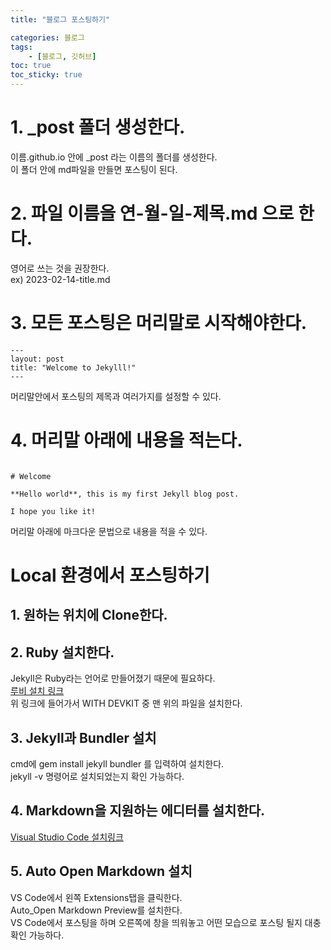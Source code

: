 ```yaml
---
title: "블로그 포스팅하기"

categories: 블로그
tags:
    - [블로그, 깃허브]
toc: true
toc_sticky: true
---
```


# 1. _post 폴더 생성한다.  

이름.github.io 안에 _post 라는 이름의 폴더를 생성한다.\
이 폴더 안에 md파일을 만들면 포스팅이 된다.

# 2. 파일 이름을 연-월-일-제목.md 으로 한다.

영어로 쓰는 것을 권장한다.\
ex) 2023-02-14-title.md

# 3. 모든 포스팅은 머리말로 시작해야한다.

```
---  
layout: post  
title: "Welcome to Jekylll!"
---
```   
머리말안에서 포스팅의 제목과 여러가지를 설정할 수 있다.

# 4. 머리말 아래에 내용을 적는다.

```

# Welcome

**Hello world**, this is my first Jekyll blog post.

I hope you like it!

```
머리말 아래에 마크다운 문법으로 내용을 적을 수 있다.

# Local 환경에서 포스팅하기
## 1. 원하는 위치에 Clone한다.
## 2. Ruby 설치한다.
Jekyll은 Ruby라는 언어로 만들어졌기 때문에 필요하다.\
[루비 설치 링크](https://rubyinstaller.org/downloads/)\
위 링크에 들어가서 WITH DEVKIT 중 맨 위의 파일을 설치한다.
## 3. Jekyll과 Bundler 설치
cmd에 gem install jekyll bundler 를 입력하여 설치한다.\
jekyll -v 명령어로 설치되었는지 확인 가능하다.
## 4. Markdown을 지원하는 에디터를 설치한다.
[Visual Studio Code 설치링크](https://code.visualstudio.com/)
## 5. Auto Open Markdown 설치
VS Code에서 왼쪽 Extensions탭을 클릭한다.\
Auto_Open Markdown Preview를 설치한다.\
VS Code에서 포스팅을 하며 오른쪽에 창을 띄워놓고 어떤 모습으로 포스팅 될지 대충 확인 가능하다.
